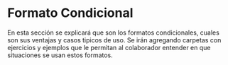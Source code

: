﻿# Formato Condicional
En esta sección se explicará que son los formatos condicionales, cuales son sus ventajas y casos tipicos de uso. Se irán agregando carpetas con ejercicios y ejemplos que le permitan al colaborador entender en que situaciones se usan estos formatos.
